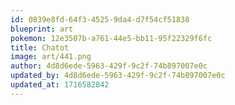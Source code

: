 ```yaml
---
id: 0839e8fd-64f3-4525-9da4-d7f54cf51838
blueprint: art
pokemon: 12e3507b-a761-44e5-bb11-95f22329f6fc
title: Chatot
image: art/441.png
author: 4d8d6ede-5963-429f-9c2f-74b897007e0c
updated_by: 4d8d6ede-5963-429f-9c2f-74b897007e0c
updated_at: 1716582842
---
```

